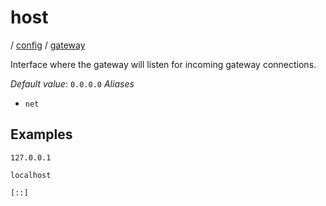# host

/ [config](/ref/config/index.md) / [gateway](/ref/config/config/gateway/index.md) 

Interface where the gateway will listen for incoming gateway
connections.

*Default value*: `0.0.0.0`
*Aliases*
- `net`

## Examples

```
127.0.0.1
```
```
localhost
```
```
[::]
```

